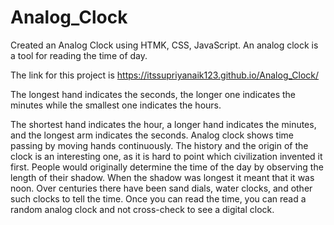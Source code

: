 # Analog_Clock
Created an Analog Clock using HTMK, CSS, JavaScript. An analog clock is a tool for reading the time of day.

The link for this project is https://itssupriyanaik123.github.io/Analog_Clock/


The longest hand indicates the seconds, the longer one indicates the minutes while the smallest one indicates the hours.

The shortest hand indicates the hour, a longer hand indicates the minutes, and the longest arm indicates the seconds.
Analog clock shows time passing by moving hands continuously. The history and the origin of the clock is an interesting one, 
as it is hard to point which civilization invented it first. People would originally determine the time of the day by observing 
the length of their shadow. When the shadow was longest it meant that it was noon. Over centuries there have been sand dials,
water clocks, and other such clocks to tell the time. Once you can read the time, you can read a random analog clock and not
cross-check to see a digital clock. 
